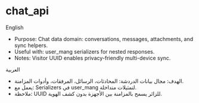 # chat_api

English

- Purpose: Chat data domain: conversations, messages, attachments, and sync helpers.
- Useful with: user_mang serializers for nested responses.
- Notes: Visitor UUID enables privacy-friendly multi-device sync.

العربية

- الهدف: مجال بيانات الدردشة: المحادثات، الرسائل، المرفقات، وأدوات المزامنة.
- يعمل مع: Serializers في user_mang لتمثيلات متداخلة.
- ملاحظة: UUID للزائر يسمح بالمزامنة بين الأجهزة بدون كشف الهوية.
